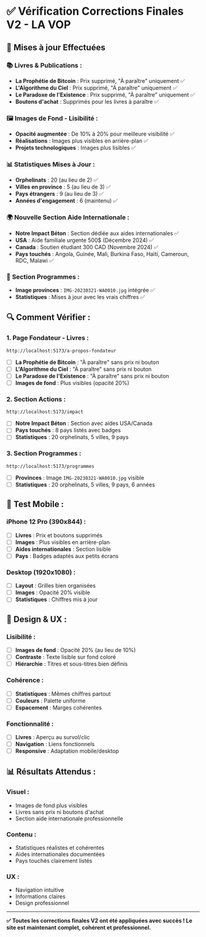 # ✅ Vérification Corrections Finales V2 - LA VOP

## 🎯 **Mises à jour Effectuées**

### 📚 **Livres & Publications :**
- **La Prophétie de Bitcoin** : Prix supprimé, "À paraître" uniquement ✅
- **L'Algorithme du Ciel** : Prix supprimé, "À paraître" uniquement ✅
- **Le Paradoxe de l'Existence** : Prix supprimé, "À paraître" uniquement ✅
- **Boutons d'achat** : Supprimés pour les livres à paraître ✅

### 🖼️ **Images de Fond - Lisibilité :**
- **Opacité augmentée** : De 10% à 20% pour meilleure visibilité ✅
- **Réalisations** : Images plus visibles en arrière-plan ✅
- **Projets technologiques** : Images plus lisibles ✅

### 📊 **Statistiques Mises à Jour :**
- **Orphelinats** : 20 (au lieu de 2) ✅
- **Villes en province** : 5 (au lieu de 3) ✅
- **Pays étrangers** : 9 (au lieu de 3) ✅
- **Années d'engagement** : 6 (maintenu) ✅

### 🌍 **Nouvelle Section Aide Internationale :**
- **Notre Impact Béton** : Section dédiée aux aides internationales ✅
- **USA** : Aide familiale urgente 500$ (Décembre 2024) ✅
- **Canada** : Soutien étudiant 300 CAD (Novembre 2024) ✅
- **Pays touchés** : Angola, Guinée, Mali, Burkina Faso, Haïti, Cameroun, RDC, Malawi ✅

### 🏥 **Section Programmes :**
- **Image provinces** : `IMG-20230321-WA0010.jpg` intégrée ✅
- **Statistiques** : Mises à jour avec les vrais chiffres ✅

## 🔍 **Comment Vérifier :**

### 1. **Page Fondateur - Livres :**
```
http://localhost:5173/a-propos-fondateur
```
- [ ] **La Prophétie de Bitcoin** : "À paraître" sans prix ni bouton
- [ ] **L'Algorithme du Ciel** : "À paraître" sans prix ni bouton
- [ ] **Le Paradoxe de l'Existence** : "À paraître" sans prix ni bouton
- [ ] **Images de fond** : Plus visibles (opacité 20%)

### 2. **Section Actions :**
```
http://localhost:5173/impact
```
- [ ] **Notre Impact Béton** : Section avec aides USA/Canada
- [ ] **Pays touchés** : 8 pays listés avec badges
- [ ] **Statistiques** : 20 orphelinats, 5 villes, 9 pays

### 3. **Section Programmes :**
```
http://localhost:5173/programmes
```
- [ ] **Provinces** : Image `IMG-20230321-WA0010.jpg` visible
- [ ] **Statistiques** : 20 orphelinats, 5 villes, 9 pays, 6 années

## 📱 **Test Mobile :**

### **iPhone 12 Pro (390x844) :**
- [ ] **Livres** : Prix et boutons supprimés
- [ ] **Images** : Plus visibles en arrière-plan
- [ ] **Aides internationales** : Section lisible
- [ ] **Pays** : Badges adaptés aux petits écrans

### **Desktop (1920x1080) :**
- [ ] **Layout** : Grilles bien organisées
- [ ] **Images** : Opacité 20% visible
- [ ] **Statistiques** : Chiffres mis à jour

## 🎨 **Design & UX :**

### **Lisibilité :**
- [ ] **Images de fond** : Opacité 20% (au lieu de 10%)
- [ ] **Contraste** : Texte lisible sur fond coloré
- [ ] **Hiérarchie** : Titres et sous-titres bien définis

### **Cohérence :**
- [ ] **Statistiques** : Mêmes chiffres partout
- [ ] **Couleurs** : Palette uniforme
- [ ] **Espacement** : Marges cohérentes

### **Fonctionnalité :**
- [ ] **Livres** : Aperçu au survol/clic
- [ ] **Navigation** : Liens fonctionnels
- [ ] **Responsive** : Adaptation mobile/desktop

## 📊 **Résultats Attendus :**

### **Visuel :**
- Images de fond plus visibles
- Livres sans prix ni boutons d'achat
- Section aide internationale professionnelle

### **Contenu :**
- Statistiques réalistes et cohérentes
- Aides internationales documentées
- Pays touchés clairement listés

### **UX :**
- Navigation intuitive
- Informations claires
- Design professionnel

---

**✅ Toutes les corrections finales V2 ont été appliquées avec succès ! Le site est maintenant complet, cohérent et professionnel.**
